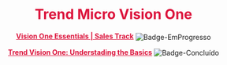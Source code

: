 <h1 align="center"><span style ="color: #DC143C">Trend Micro Vision One</h1>

<p align="center">
<a href="/docs/SalesTrack.md" style="color:#DC143C"><b>Vision One Essentials | Sales Track</b></a>
<img align="center" src="https://img.shields.io/badge/Em%20Progresso-DC143C?style=flat" alt="Badge-EmProgresso">
</p>

<p align="center">
<a href="/docs/UnderstadingTheBasics.md" style="color:#DC143C"><b>Trend Vision One: Understading the Basics</b></a>
<img align="center" src="https://img.shields.io/badge/Conclu%C3%ADdo-DC143C?style=flat" alt="Badge-Concluído">
</p>
